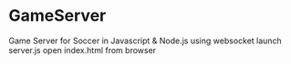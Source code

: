 # GameServer
Game Server for Soccer in Javascript &amp; Node.js using websocket
launch server.js
open index.html from browser
